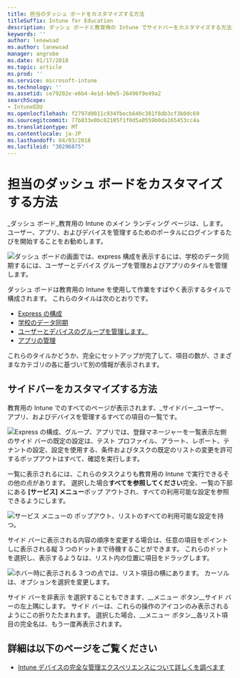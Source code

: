 ```yaml
---
title: 担当のダッシュ ボードをカスタマイズする方法
titleSuffix: Intune for Education
description: ダッシュ ボードと教育用の Intune でサイドバーをカスタマイズする方法を説明します。
keywords: ''
author: lenewsad
ms.author: lanewsad
manager: angrobe
ms.date: 01/17/2018
ms.topic: article
ms.prod: ''
ms.service: microsoft-intune
ms.technology: ''
ms.assetid: ce79202e-e6b4-4e1d-b0e5-26496f9e49a2
searchScope:
- IntuneEDU
ms.openlocfilehash: f2797d0011c934fbecb640c381f8db3cf3b0dc69
ms.sourcegitcommit: 77b833e0bc82105f1f0d5a0559b0da165453cc4a
ms.translationtype: MT
ms.contentlocale: ja-JP
ms.lasthandoff: 04/03/2018
ms.locfileid: "30296875"
---
```

# <a name="how-do-i-customize-my-dashboard"></a>担当のダッシュ ボードをカスタマイズする方法

_ダッシュ ボード_教育用の Intune のメイン ランディング ページは、します。 ユーザー、アプリ、およびデバイスを管理するためのポータルにログインするたびを開始することをお勧めします。

  ![ダッシュ ボードの画面では、express 構成を表示するには、学校のデータ同期するには、ユーザーとデバイス グループを管理およびアプリのタイルを管理します。](./media/dashboard-001-landing-page.png)

ダッシュ ボードは教育用の Intune を使用して作業をすばやく表示するタイルで構成されます。 これらのタイルは次のとおりです。

- [Express の構成](what-is-express-configuration.md)
- [学校のデータ同期](what-is-school-data-sync.md)
- [ユーザーとデバイスのグループを管理します。](what-are-groups.md)
- [アプリの管理](how-to-add-apps.md)

これらのタイルかどうか、完全にセットアップが完了して、項目の数が、さまざまなカテゴリの各に基づいて別の情報が表示されます。

## <a name="how-do-i-customize-the-sidebar"></a>サイドバーをカスタマイズする方法

教育用の Intune でのすべてのページが表示されます、_サイドバー_ユーザー、アプリ、およびデバイスを管理するすべての項目の一覧です。

  ![Express の構成、グループ、アプリでは、登録マネージャーを一覧表示左側のサイド バーの既定の設定は、テスト プロファイル、アラート、レポート、テナントの設定、設定を使用する、条件およびタスクの既定のリストの変更を許可するポップアウトはすべて、確認を実行します。](./media/dashboard-002-left-sidebar-list.png)

一覧に表示されるには、これらのタスクよりも教育用の Intune で実行できるその他の点があります。 選択した場合**すべてを参照してください**完全、一覧の下部にある **[サービス] メニュー**ポップ アウトされ、すべての利用可能な設定を参照できるようにします。

  ![サービス メニューの ポップアウト、リストのすべての利用可能な設定を持つ。](./media/dashboard-003-change-sidebar-popout.png)

サイド バーに表示される内容の順序を変更する場合は、任意の項目をポイントしに表示される縦 3 つのドットまで待機することができます。 これらのドットを選択し、表示するようなは、リスト内の位置に項目をドラッグします。

  ![ホバー時に表示される 3 つの点では、リスト項目の横にあります。 カーソルは、オプションを選択を変更します。](./media/dashboard-004-editing-sidebar.png)

サイド バーを非表示 を選択することもできます、__メニュー ボタン__サイド バーの左上隅にします。 サイド バーは、これらの操作のアイコンのみ表示されるようにこの折りたたまれます。 選択した場合、__メニュー ボタン__各リスト項目の完全名は、もう一度再表示されます。  

## <a name="find-out-more"></a>詳細は以下のページをご覧ください

- [Intune デバイスの完全な管理エクスペリエンスについて詳しくを調べます](https://docs.microsoft.com/intune/understand-explore/introduction-to-microsoft-intune)

